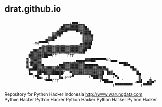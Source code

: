# drat.github.io   

                                                                               
                                                                                
                                                                                
                                                                                
                                                                                
                                                                                
                                  ,▄▄▄,                                         
                              ▄▓▓▓▓▓▓▓▓▓▓▄                                      
                            ▄▓▓▓█▀▀▀▀█▓▓▓▓▓▄                                    
                          ▓▓▓█▀        ▀▓▓▓▓▄                                   
                       ▄▓▓█▀            ▓▓▓▓▓                                   
                 ─mÆ▀▀▀▀Γ             ,▄▓▓▓▓▌                                   
                   ,▄▓▓▓▓▓▓▓▓▓▓▓▓▓▓▓▓▓▓▓▓▓▓█                                    
                ▄▓▓▓▓▓▓▓▓▓▓▓▓▓▓▓▓▓▓▓▓▓▓▓█▀                                      
               ▓▓▓▓▓▓▓██▀▀ΓΓ     ΓΓΓ                                            
              ▓ ▓▓▓▓▓               ,▄▄▄▄▓▓▓██▀▀▀▀▀RR▄▄▄,                       
              ▓Γ█▓▓▓▓▄      ,▄▄▓▓▓▓▓▓▓▓▓▓▄▄▄▄▄▄,         ▀▀█▓▄                  
              ▀▄▄██▓▓▓▓▓▓▓▓▓▓▓▓▓▓▓▓▓▓▓▓▓▓▓▓▓▓▓▓▓▓▓▓▄          ▀█▄               
               ▐▄  ▓█▀█▓▓▓███▓█Γ  ▀▓▓▓▓▓▓▓▓▓▓▓▓▓▓█ ▐▓▓▄          █▄             
                 Γ▀█▄, ,▓    ▓▄,µeΦ▀       Γ▀██▓▓▌    Γ▀▄         ▓    ,        
                      Γ▀▀▀ΓΓΓ                   Γ▀██▄▄    `     ,▄▓▌  ▄▓▄m      
                                                      Γ▀▀▀▀▀▀▀▀Γ   Γ▀▀▀▀        
                                                                                
                                                                                
                                                                                
                                                                                
                                                                                
                                                                                
                                                                                


Repository for Python Hacker Indonesia
http://www.warungdata.com
Python Hacker
Python Hacker
Python Hacker
Python Hacker
Python Hacker

